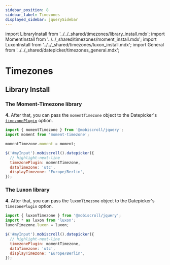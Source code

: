 ```yaml
---
sidebar_position: 8
sidebar_label: Timezones
displayed_sidebar: jquerySidebar
---
```


import LibraryInstall from '../../_shared/timezones/library_install.mdx';
import MomentInstall from '../../_shared/timezones/moment_install.mdx';
import LuxonInstall from '../../_shared/timezones/luxon_install.mdx';
import General from '../../_shared/datepicker/timezones_general.mdx';

# Timezones

<General />

## Library Install

<LibraryInstall />

### The Moment-Timezone library

<MomentInstall framework="jquery" />

**4.** After that, you can pass the `momentTimezone` object to the Datepicker's [`timezonePlugin`](./api#opt-timezonePlugin) option.

```js
import { momentTimezone } from '@mobiscroll/jquery';
import moment from 'moment-timezone';

momentTimezone.moment = moment;

$('#myInput').mobiscroll().datepicker({
  // highlight-next-line
  timezonePlugin: momentTimezone,
  dataTimezone: 'utc',
  displayTimezone: 'Europe/Berlin',
});
```

### The Luxon library

<LuxonInstall framework="jquery" />

**4.** After that, you can pass the `luxonTimezone` object to the Datepicker's `timezonePlugin` option.

```js
import { luxonTimezone } from '@mobiscroll/jquery';
import * as luxon from 'luxon';
luxonTimezone.luxon = luxon;

$('#myInput').mobiscroll().datepicker({
  // highlight-next-line
  timezonePlugin: momentTimezone,
  dataTimezone: 'utc',
  displayTimezone: 'Europe/Berlin',
});
```